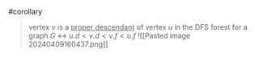 #corollary

>vertex $v$ is a <u>proper descendant</u> of vertex $u$ in the DFS forest for a graph $G$ $\leftrightarrow$ $u.d < v.d < v.f < u.f$ 
![[Pasted image 20240409160437.png]]
